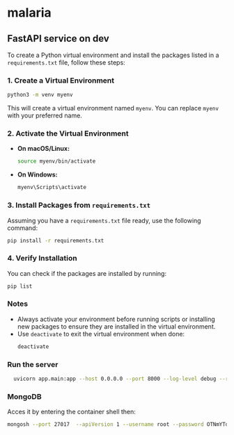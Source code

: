 # malaria


## FastAPI service on dev
To create a Python virtual environment and install the packages listed in a `requirements.txt` file, follow these steps:

### 1. **Create a Virtual Environment**
```bash
python3 -m venv myenv
```
This will create a virtual environment named `myenv`. You can replace `myenv` with your preferred name.

### 2. **Activate the Virtual Environment**
- **On macOS/Linux:**
  ```bash
  source myenv/bin/activate
  ```
- **On Windows:**
  ```bash
  myenv\Scripts\activate
  ```

### 3. **Install Packages from `requirements.txt`**
Assuming you have a `requirements.txt` file ready, use the following command:
```bash
pip install -r requirements.txt
```

### 4. **Verify Installation**
You can check if the packages are installed by running:
```bash
pip list
```

### Notes
- Always activate your environment before running scripts or installing new packages to ensure they are installed in the virtual environment.
- Use `deactivate` to exit the virtual environment when done:
  ```bash
  deactivate
  ```

### Run the server
  ```bash
    uvicorn app.main:app --host 0.0.0.0 --port 8000 --log-level debug --reload
  ```


### MongoDB
Acces it by entering the container shell then:
  ```bash
  mongosh --port 27017  --apiVersion 1 --username root --password OTNmYTdjYmZkMjE5ZmYzODg0MDZiYWJh
  ```

